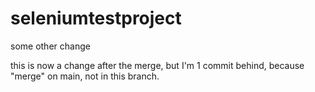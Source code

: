 # seleniumtestproject


some other change

this is now a change after the merge, but I'm 1 commit behind, because "merge" on main, not in this branch.
